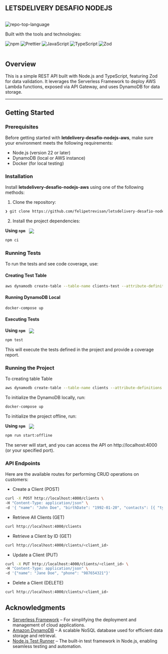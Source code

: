 <div align="left">
    <div style="display: inline-block;">
        <h2 style="display: inline-block; vertical-align: middle; margin-top: 0;">LETSDELIVERY DESAFIO NODEJS</h2>
        <p>
	<img src="https://img.shields.io/github/languages/top/felipetrevisan/letsdelivery-desafio-nodejs-aws?style=flat-square&color=A931EC" alt="repo-top-language">
</p>
        <p>Built with the tools and technologies:</p>
        <p>
	<img src="https://img.shields.io/badge/npm-CB3837.svg?style=flat-square&logo=npm&logoColor=white" alt="npm">
	<img src="https://img.shields.io/badge/Prettier-F7B93E.svg?style=flat-square&logo=Prettier&logoColor=black" alt="Prettier">
	<img src="https://img.shields.io/badge/JavaScript-F7DF1E.svg?style=flat-square&logo=JavaScript&logoColor=black" alt="JavaScript">
	<img src="https://img.shields.io/badge/TypeScript-3178C6.svg?style=flat-square&logo=TypeScript&logoColor=white" alt="TypeScript">
	<img src="https://img.shields.io/badge/Zod-3E67B1.svg?style=flat-square&logo=Zod&logoColor=white" alt="Zod">
</p>
    </div>
</div>

##  Overview
This is a simple REST API built with Node.js and TypeScript, featuring Zod for data validation. It leverages the Serverless Framework to deploy AWS Lambda functions, exposed via API Gateway, and uses DynamoDB for data storage.

---
##  Getting Started
###  Prerequisites

Before getting started with **letdelivery-desafio-nodejs-aws**, make sure your environment meets the following requirements:

- Node.js (version 22 or later)
- DynamoDB (local or AWS instance)
- Docker (for local testing)

###  Installation

Install **letsdelivery-desafio-nodejs-aws** using one of the following methods:

1. Clone the repository:
```sh
❯ git clone https://github.com/felipetrevisan/letsdelivery-desafio-nodejs-aws
```

2. Install the project dependencies:

**Using `npm`** &nbsp; [<img align="center" src="https://img.shields.io/badge/npm-CB3837.svg?style={badge_style}&logo=npm&logoColor=white" />](https://www.npmjs.com/)

```sh
npm ci
```

###  Running Tests
To run the tests and see code coverage, use:

#### Creating Test Table
```sh
aws dynamodb create-table --table-name clients-test --attribute-definitions AttributeName=id,AttributeType=S --key-schema AttributeName=id,KeyType=HASH --billing-mode PAY_PER_REQUEST --endpoint-url http://localhost:8000
```

#### Running DynamoDB Local
```sh
docker-compose up
```

#### Executing Tests
**Using `npm`** &nbsp; [<img align="center" src="https://img.shields.io/badge/npm-CB3837.svg?style={badge_style}&logo=npm&logoColor=white" />](https://www.npmjs.com/)

```sh
npm test
```
This will execute the tests defined in the project and provide a coverage report.


###  Running the Project

To creating table Table
```sh
aws dynamodb create-table --table-name clients --attribute-definitions AttributeName=id,AttributeType=S --key-schema AttributeName=id,KeyType=HASH --billing-mode PAY_PER_REQUEST --endpoint-url http://localhost:8000
```

To initialize the DynamoDB locally, run:
```sh
docker-compose up
```

To initialize the project offline, run:

**Using `npm`** &nbsp; [<img align="center" src="https://img.shields.io/badge/npm-CB3837.svg?style={badge_style}&logo=npm&logoColor=white" />](https://www.npmjs.com/)
```sh
npm run start:offline
```

The server will start, and you can access the API on http://localhost:4000 (or your specified port).

###  API Endpoints
Here are the available routes for performing CRUD operations on customers:

- Create a Client (POST)
```sh
curl -X POST http://localhost:4000/clients \
-H "Content-Type: application/json" \
-d '{ "name": "John Doe", "birthDate": "1992-01-20", "contacts": [{ "type": "phone", "value": "11123456789" }] }'
```

- Retrieve All Clients (GET)
```sh
curl http://localhost:4000/clients
```

- Retrieve a Client by ID (GET)
```sh
curl http://localhost:4000/clients/<client_id>
```

- Update a Client (PUT)
```sh
curl -X PUT http://localhost:4000/clients/<client_id> \
-H "Content-Type: application/json" \
-d '{"name": "Jane Doe", "phone": "987654321"}'
```

- Delete a Client (DELETE)
```sh
curl http://localhost:4000/clients/<client_id>
```

## Acknowledgments
- [Serverless Framework](https://www.serverless.com/) – For simplifying the deployment and management of cloud applications.
- [Amazon DynamoDB](https://aws.amazon.com/pt/pm/dynamodb) – A scalable NoSQL database used for efficient data storage and retrieval.
- [Node.js Test Runner](https://nodejs.org/) – The built-in test framework in Node.js, enabling seamless testing and automation.